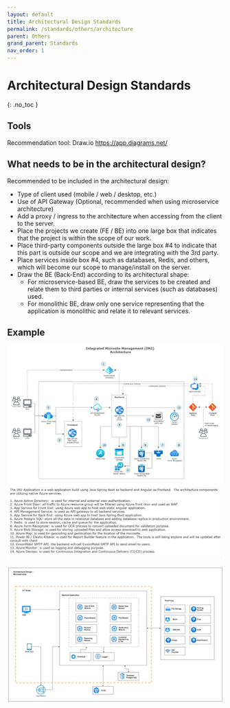 ```yaml
---
layout: default
title: Architectural Design Standards
permalink: /standards/others/architecture
parent: Others
grand_parent: Standards
nav_order: 1
---
```


# Architectural Design Standards
{: .no_toc }

## Tools

Recommendation tool: Draw.io https://app.diagrams.net/

## What needs to be in the architectural design?

Recommended to be included in the architectural design:

- Type of client used (mobile / web / desktop, etc.)
- Use of API Gateway (Optional, recommended when using microservice architecture)
- Add a proxy / ingress to the architecture when accessing from the client to the server.
- Place the projects we create (FE / BE) into one large box that indicates that the project is within the scope of our work.
- Place third-party components outside the large box #4 to indicate that this part is outside our scope and we are integrating with the 3rd party.
- Place services inside box #4, such as databases, Redis, and others, which will become our scope to manage/install on the server.
- Draw the BE (Back-End) according to its architectural shape:
  - For microservice-based BE, draw the services to be created and relate them to third parties or internal services (such as databases) used.
  - For monolithic BE, draw only one service representing that the application is monolithic and relate it to relevant services.

## Example

![image](https://github.com/PT-Akar-Inti-Teknologi/ait_development_standard_assets/blob/main/Architecture/1.jpg?raw=true)

![image](https://github.com/PT-Akar-Inti-Teknologi/ait_development_standard_assets/blob/main/Architecture/2.jpg?raw=true)